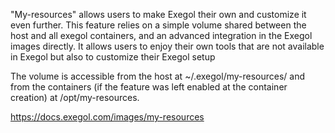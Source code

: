 "My-resources" allows users to make Exegol their own and customize it even further. This feature relies on a simple volume shared between the host and all exegol containers, and an advanced integration in the Exegol images directly. It allows users to enjoy their own tools that are not available in Exegol but also to customize their Exegol setup

The volume is accessible from the host at ~/.exegol/my-resources/ and from the containers (if the feature was left enabled at the container creation) at /opt/my-resources.


https://docs.exegol.com/images/my-resources
